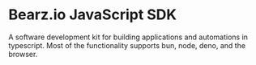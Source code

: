 # Bearz.io JavaScript SDK

A software development kit for building applications and automations in typescript. Most of
the functionality supports bun, node, deno, and the browser.


